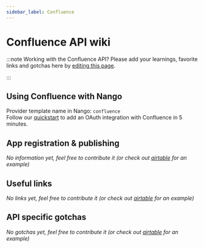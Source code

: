 ```yaml
---
sidebar_label: Confluence
---
```


# Confluence API wiki

:::note Working with the Confluence API?
Please add your learnings, favorite links and gotchas here by [editing this page](https://github.com/nangohq/nango/tree/master/docs/docs/providers/confluence.md).

:::

## Using Confluence with Nango

Provider template name in Nango: `confluence`  
Follow our [quickstart](../quickstart.md) to add an OAuth integration with Confluence in 5 minutes.

## App registration & publishing

_No information yet, feel free to contribute it (or check out [airtable](airtable.md) for an example)_

## Useful links

_No links yet, feel free to contribute it (or check out [airtable](airtable.md) for an example)_

## API specific gotchas

_No gotchas yet, feel free to contribute it (or check out [airtable](airtable.md) for an example)_
